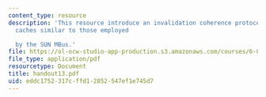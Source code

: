 ```yaml
---
content_type: resource
description: 'This resource introduce an invalidation coherence protocol for write-back
  caches similar to those employed

  by the SUN MBus.'
file: https://ol-ocw-studio-app-production.s3.amazonaws.com/courses/6-823-computer-system-architecture-fall-2005/eddc1752317cffd12852547ef1e745d7_handout13.pdf
file_type: application/pdf
resourcetype: Document
title: handout13.pdf
uid: eddc1752-317c-ffd1-2852-547ef1e745d7
---
```

